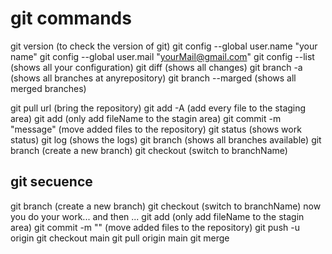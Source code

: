 # git commands 

git version (to check the version of git)
git config --global user.name "your name"
git config --global user.mail "yourMail@gmail.com"
git config --list (shows all your configuration)
git diff (shows all changes)
git branch -a (shows all branches at anyrepository) 
git branch --marged (shows all merged branches) 

git pull url (bring the repository)
git add -A (add every file to the staging area)
git add <fileName> (only add fileName to the stagin area) 
git commit -m "message" (move added files to the repository) 
git status (shows work status) 
git log (shows the logs)
git branch (shows all branches available) 
git branch <newBranchName> (create a new branch) 
git checkout <branchName> (switch to branchName)


## git secuence

git branch <newBranchName> (create a new branch) 
git checkout <branchName> (switch to branchName)
now you do your work...
and then ... 
git add <fileName> (only add fileName to the stagin area) 
git commit -m "<message>" (move added files to the repository) 
git push -u origin <brachName>
git checkout main 
git pull origin main 
git merge <branchName>
 






